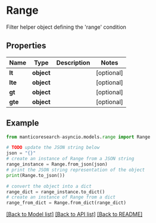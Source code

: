 # Range

Filter helper object defining the 'range' condition

## Properties

Name | Type | Description | Notes
------------ | ------------- | ------------- | -------------
**lt** | **object** |  | [optional] 
**lte** | **object** |  | [optional] 
**gt** | **object** |  | [optional] 
**gte** | **object** |  | [optional] 

## Example

```python
from manticoresearch-asyncio.models.range import Range

# TODO update the JSON string below
json = "{}"
# create an instance of Range from a JSON string
range_instance = Range.from_json(json)
# print the JSON string representation of the object
print(Range.to_json())

# convert the object into a dict
range_dict = range_instance.to_dict()
# create an instance of Range from a dict
range_from_dict = Range.from_dict(range_dict)
```
[[Back to Model list]](../README.md#documentation-for-models) [[Back to API list]](../README.md#documentation-for-api-endpoints) [[Back to README]](../README.md)


